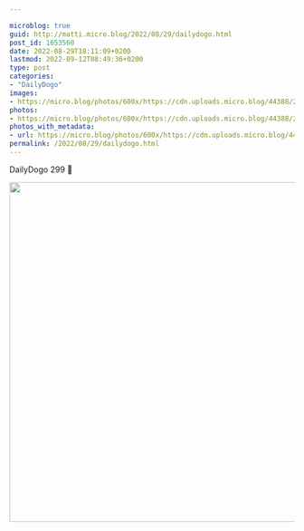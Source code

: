 ```yaml
---

microblog: true
guid: http://matti.micro.blog/2022/08/29/dailydogo.html
post_id: 1653560
date: 2022-08-29T18:11:09+0200
lastmod: 2022-09-12T08:49:36+0200
type: post
categories:
- "DailyDogo"
images:
- https://micro.blog/photos/600x/https://cdn.uploads.micro.blog/44388/2022/d52f0d244d.jpg
photos:
- https://micro.blog/photos/600x/https://cdn.uploads.micro.blog/44388/2022/d52f0d244d.jpg
photos_with_metadata:
- url: https://micro.blog/photos/600x/https://cdn.uploads.micro.blog/44388/2022/d52f0d244d.jpg
permalink: /2022/08/29/dailydogo.html
---
```

DailyDogo 299 🐶

<img src="/media/uploads/2022/d52f0d244d.jpg" width="600" height="600" alt="" />
